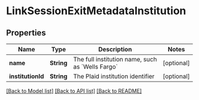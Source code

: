 # LinkSessionExitMetadataInstitution

## Properties
Name | Type | Description | Notes
------------ | ------------- | ------------- | -------------
**name** | **String** | The full institution name, such as &#x60;Wells Fargo&#x60; | [optional] 
**institutionId** | **String** | The Plaid institution identifier | [optional] 

[[Back to Model list]](../README.md#documentation-for-models) [[Back to API list]](../README.md#documentation-for-api-endpoints) [[Back to README]](../README.md)


